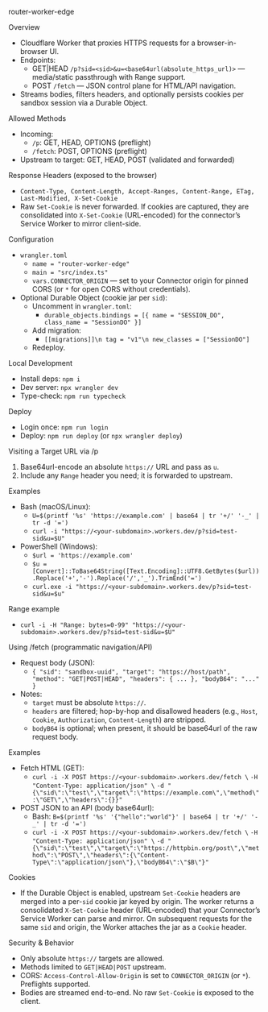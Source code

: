 router-worker-edge

Overview
- Cloudflare Worker that proxies HTTPS requests for a browser-in-browser UI.
- Endpoints:
  - GET|HEAD `/p?sid=<sid>&u=<base64url(absolute_https_url)>` — media/static passthrough with Range support.
  - POST `/fetch` — JSON control plane for HTML/API navigation.
- Streams bodies, filters headers, and optionally persists cookies per sandbox session via a Durable Object.

Allowed Methods
- Incoming:
  - `/p`: GET, HEAD, OPTIONS (preflight)
  - `/fetch`: POST, OPTIONS (preflight)
- Upstream to target: GET, HEAD, POST (validated and forwarded)

Response Headers (exposed to the browser)
- `Content-Type, Content-Length, Accept-Ranges, Content-Range, ETag, Last-Modified, X-Set-Cookie`
- Raw `Set-Cookie` is never forwarded. If cookies are captured, they are consolidated into `X-Set-Cookie` (URL-encoded) for the connector’s Service Worker to mirror client-side.

Configuration
- `wrangler.toml`
  - `name = "router-worker-edge"`
  - `main = "src/index.ts"`
  - `vars.CONNECTOR_ORIGIN` — set to your Connector origin for pinned CORS (or `*` for open CORS without credentials).
- Optional Durable Object (cookie jar per `sid`):
  - Uncomment in `wrangler.toml`:
    - `durable_objects.bindings = [{ name = "SESSION_DO", class_name = "SessionDO" }]`
  - Add migration:
    - `[[migrations]]\n tag = "v1"\n new_classes = ["SessionDO"]`
  - Redeploy.

Local Development
- Install deps: `npm i`
- Dev server: `npx wrangler dev`
- Type-check: `npm run typecheck`

Deploy
- Login once: `npm run login`
- Deploy: `npm run deploy` (or `npx wrangler deploy`)

Visiting a Target URL via /p
1) Base64url-encode an absolute `https://` URL and pass as `u`.
2) Include any `Range` header you need; it is forwarded to upstream.

Examples
- Bash (macOS/Linux):
  - `U=$(printf '%s' 'https://example.com' | base64 | tr '+/' '-_' | tr -d '=')`
  - `curl -i "https://<your-subdomain>.workers.dev/p?sid=test-sid&u=$U"`
- PowerShell (Windows):
  - `$url = 'https://example.com'`
  - `$u = [Convert]::ToBase64String([Text.Encoding]::UTF8.GetBytes($url)).Replace('+','-').Replace('/','_').TrimEnd('=')`
  - `curl.exe -i "https://<your-subdomain>.workers.dev/p?sid=test-sid&u=$u"`

Range example
- `curl -i -H "Range: bytes=0-99" "https://<your-subdomain>.workers.dev/p?sid=test-sid&u=$U"`

Using /fetch (programmatic navigation/API)
- Request body (JSON):
  - `{ "sid": "sandbox-uuid", "target": "https://host/path", "method": "GET|POST|HEAD", "headers": { ... }, "bodyB64": "..." }`
- Notes:
  - `target` must be absolute `https://`.
  - `headers` are filtered; hop-by-hop and disallowed headers (e.g., `Host`, `Cookie`, `Authorization`, `Content-Length`) are stripped.
  - `bodyB64` is optional; when present, it should be base64url of the raw request body.

Examples
- Fetch HTML (GET):
  - `curl -i -X POST https://<your-subdomain>.workers.dev/fetch \`
    `-H "Content-Type: application/json" \`
    `-d "{\"sid\":\"test\",\"target\":\"https://example.com\",\"method\":\"GET\",\"headers\":{}}"`
- POST JSON to an API (body base64url):
  - Bash: `B=$(printf '%s' '{"hello":"world"}' | base64 | tr '+/' '-_' | tr -d '=')`
  - `curl -i -X POST https://<your-subdomain>.workers.dev/fetch \`
    `-H "Content-Type: application/json" \`
    `-d "{\"sid\":\"test\",\"target\":\"https://httpbin.org/post\",\"method\":\"POST\",\"headers\":{\"Content-Type\":\"application/json\"},\"bodyB64\":\"$B\"}"`

Cookies
- If the Durable Object is enabled, upstream `Set-Cookie` headers are merged into a per-`sid` cookie jar keyed by origin. The worker returns a consolidated `X-Set-Cookie` header (URL-encoded) that your Connector’s Service Worker can parse and mirror. On subsequent requests for the same `sid` and origin, the Worker attaches the jar as a `Cookie` header.

Security & Behavior
- Only absolute `https://` targets are allowed.
- Methods limited to `GET|HEAD|POST` upstream.
- CORS: `Access-Control-Allow-Origin` is set to `CONNECTOR_ORIGIN` (or `*`). Preflights supported.
- Bodies are streamed end-to-end. No raw `Set-Cookie` is exposed to the client.

